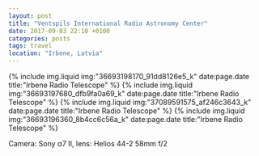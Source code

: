 ```yaml
---
layout: post
title: "Ventspils International Radio Astronomy Center"
date: 2017-09-03 22:10 +0100
categories: posts
tags: travel
location: "Irbene, Latvia"
---
```


{% include img.liquid img:"36693198170_91dd8126e5_k" date:page.date title:"Irbene Radio Telescope" %}
{% include img.liquid img:"36693197680_dfb9fa0a69_k" date:page.date title:"Irbene Radio Telescope" %}
{% include img.liquid img:"37089591575_af246c3643_k" date:page.date title:"Irbene Radio Telescope" %}
{% include img.liquid img:"36693196360_8b4cc6c56a_k" date:page.date title:"Irbene Radio Telescope" %}

Camera: Sony α7 II, lens: Helios 44-2 58mm f/2

